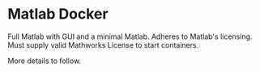 # Matlab Docker


Full Matlab with GUI and a minimal Matlab. 
Adheres to Matlab's licensing. 
Must supply valid Mathworks License to start containers.

More details to follow.
